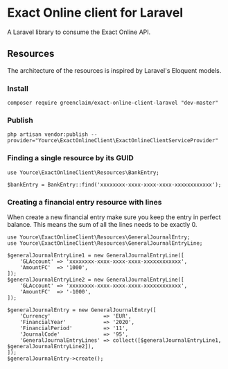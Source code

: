 # Exact Online client for Laravel
A Laravel library to consume the Exact Online API.

## Resources
The architecture of the resources is inspired by Laravel's Eloquent models.

### Install
````
composer require greenclaim/exact-online-client-laravel "dev-master"
````

### Publish
````
php artisan vendor:publish --provider="Yource\ExactOnlineClient\ExactOnlineClientServiceProvider"
````

### Finding a single resource by its GUID
````
use Yource\ExactOnlineClient\Resources\BankEntry;

$bankEntry = BankEntry::find('xxxxxxxx-xxxx-xxxx-xxxx-xxxxxxxxxxxx');
````

### Creating a financial entry resource with lines 
When create a new financial entry make sure you keep the entry in perfect balance. This means the sum of all the
 lines needs to be exactly 0. 
````
use Yource\ExactOnlineClient\Resources\GeneralJournalEntry;
use Yource\ExactOnlineClient\Resources\GeneralJournalEntryLine;

$generalJournalEntryLine1 = new GeneralJournalEntryLine([
    'GLAccount' => 'xxxxxxxx-xxxx-xxxx-xxxx-xxxxxxxxxxxx',
    'AmountFC'  => '1000',
]);
$generalJournalEntryLine2 = new GeneralJournalEntryLine([
    'GLAccount' => 'xxxxxxxx-xxxx-xxxx-xxxx-xxxxxxxxxxxx',
    'AmountFC'  => '-1000',
]);

$generalJournalEntry = new GeneralJournalEntry([
    'Currency'                 => 'EUR',
    'FinancialYear'            => '2020',
    'FinancialPeriod'          => '11',
    'JournalCode'              => '95',
    'GeneralJournalEntryLines' => collect([$generalJournalEntryLine1, $generalJournalEntryLine2]),
]);
$generalJournalEntry->create();
````